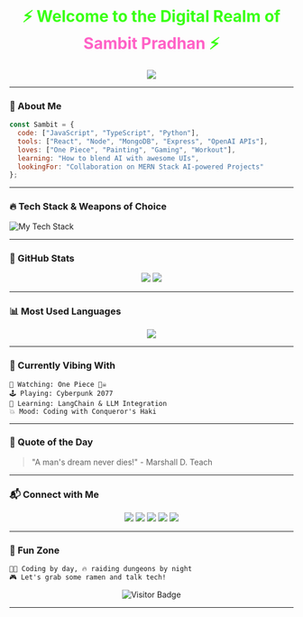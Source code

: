 <h1 align="center" style="color: #39FF14;">⚡ Welcome to the Digital Realm of <span style="color: #FF61C6;">Sambit Pradhan</span> ⚡</h1>

<p align="center">
  <img src="https://readme-typing-svg.herokuapp.com?font=Fira+Code&duration=2000&pause=1000&color=FF61C6&center=true&vCenter=true&width=435&lines=Full-stack+dev+%7C+DSA+enthusiast+%7C+Anime+lover;Gamer+%7C+Artist+%7C+Fitness+Freak;Currently+building+MERN+%2B+AI+projects"/>
</p>

---

### 🧠 About Me

```js
const Sambit = {
  code: ["JavaScript", "TypeScript", "Python"],
  tools: ["React", "Node", "MongoDB", "Express", "OpenAI APIs"],
  loves: ["One Piece", "Painting", "Gaming", "Workout"],
  learning: "How to blend AI with awesome UIs",
  lookingFor: "Collaboration on MERN Stack AI-powered Projects"
};
```

---

### 🔥 Tech Stack & Weapons of Choice

![My Tech Stack](https://skillicons.dev/icons?i=js,ts,react,nodejs,mongodb,express,python,figma,git,github,vscode,vercel,tailwind,html,css)

---

### 🚀 GitHub Stats

<p align="center">
  <img src="https://github-readme-stats.vercel.app/api?username=dummyUsername&show_icons=true&theme=radical" />
  <img src="https://github-readme-streak-stats.herokuapp.com/?user=dummyUsername&theme=radical" />
</p>

---

### 📊 Most Used Languages

<p align="center">
  <img src="https://github-readme-stats.vercel.app/api/top-langs/?username=dummyUsername&layout=compact&theme=tokyonight" />
</p>

---

### 👾 Currently Vibing With

```
🎥 Watching: One Piece 🏴‍☠️
🕹️ Playing: Cyberpunk 2077
🧠 Learning: LangChain & LLM Integration
💥 Mood: Coding with Conqueror's Haki
```

---

### 💬 Quote of the Day

> "A man's dream never dies!" - Marshall D. Teach

---

### 📬 Connect with Me

<p align="center">
  <a href="https://linkedin.com/in/dummy"><img src="https://img.shields.io/badge/LinkedIn-%230077B5.svg?&style=for-the-badge&logo=linkedin&logoColor=white" /></a>
  <a href="mailto:sambitpradhan.dev2004@gmail.com"><img src="https://img.shields.io/badge/Gmail-%23D14836.svg?&style=for-the-badge&logo=gmail&logoColor=white" /></a>
  <a href="https://github.com/dummyUsername"><img src="https://img.shields.io/badge/GitHub-%23121011.svg?&style=for-the-badge&logo=github&logoColor=white" /></a>
  <a href="https://twitter.com/dummy"><img src="https://img.shields.io/badge/Twitter-%231DA1F2.svg?&style=for-the-badge&logo=twitter&logoColor=white" /></a>
  <a href="https://auth.geeksforgeeks.org/user/dummy"><img src="https://img.shields.io/badge/GfG-%2300C853.svg?&style=for-the-badge&logo=geeksforgeeks&logoColor=white" /></a>
</p>

---

### 🌌 Fun Zone

```md
👨‍💻 Coding by day, 🔥 raiding dungeons by night
🎮 Let's grab some ramen and talk tech!
```

<p align="center">
  <img src="https://komarev.com/ghpvc/?username=dummyUsername&label=VISITORS&color=brightgreen" alt="Visitor Badge" />
</p>

---

<!-- Add animated banners or gifs using custom SVG or GIFs from GIPHY if you like. Cyberpunk themes work great with gradient headers and glitch text effects. Let me know if you want those too. -->
